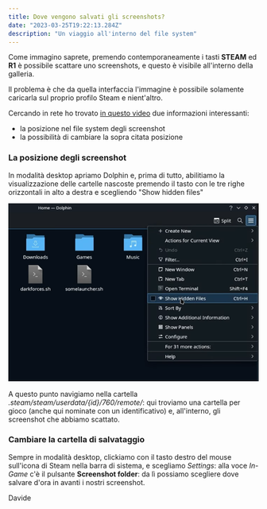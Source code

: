 ```yaml
---
title: Dove vengono salvati gli screenshots?
date: "2023-03-25T19:22:13.284Z"
description: "Un viaggio all'interno del file system"
---
```


Come immagino saprete, premendo contemporaneamente i tasti **STEAM** ed **R1** è possibile scattare uno screenshots, e questo è visibile all'interno della galleria.

Il problema è che da quella interfaccia l'immagine è possibile solamente caricarla sul proprio profilo Steam e nient'altro.

Cercando in rete ho trovato [in questo video](https://www.youtube.com/watch?v=l_BjlTZUias) due informazioni interessanti:

- la posizione nel file system degli screenshot
- la possibilità di cambiare la sopra citata posizione

### La posizione degli screenshot

In modalità desktop apriamo Dolphin e, prima di tutto, abilitiamo la visualizzazione delle cartelle nascoste premendo il tasto con le tre righe orizzontali in alto a destra e scegliendo "Show hidden files"

![Il pulsante "Show hidden files"](./show-hidden-files.png)

A questo punto navigiamo nella cartella _.steam/steam/userdata/{id}/760/remote/_: qui troviamo una cartella per gioco (anche qui nominate con un identificativo) e, all'interno, gli screenshot che abbiamo scattato.

### Cambiare la cartella di salvataggio

Sempre in modalità desktop, clickiamo con il tasto destro del mouse sull'icona di Steam nella barra di sistema, e scegliamo _Settings_: alla voce _In-Game_ c'è il pulsante **Screenshot folder**: da lì possiamo scegliere dove salvare d'ora in avanti i nostri screenshot.

Davide
